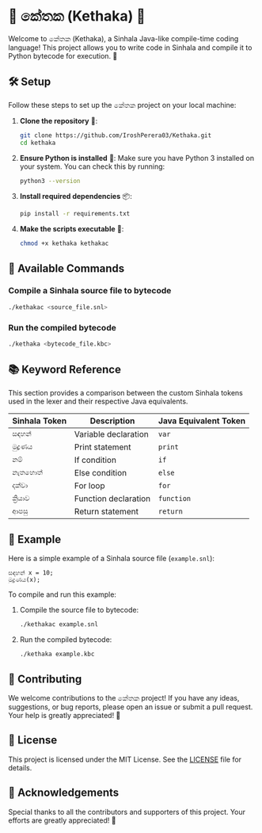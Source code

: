 # 🎉 කේතක (Kethaka) 🎉

Welcome to කේතක (Kethaka), a Sinhala Java-like compile-time coding language! This project allows you to write code in Sinhala and compile it to Python bytecode for execution. 🚀

## 🛠️ Setup

Follow these steps to set up the කේතක project on your local machine:

1. **Clone the repository** 📂:
    ```sh
    git clone https://github.com/IroshPerera03/Kethaka.git
    cd kethaka
    ```

2. **Ensure Python is installed** 🐍:
    Make sure you have Python 3 installed on your system. You can check this by running:
    ```sh
    python3 --version
    ```

3. **Install required dependencies** 📦:
    ```sh
    pip install -r requirements.txt
    ```

4. **Make the scripts executable** 🔧:
    ```sh
    chmod +x kethaka kethakac
    ```

## 🚀 Available Commands

### Compile a Sinhala source file to bytecode

```sh
./kethakac <source_file.snl>
```

### Run the compiled bytecode

```sh
./kethaka <bytecode_file.kbc>
```

## 📚 Keyword Reference

This section provides a comparison between the custom Sinhala tokens used in the lexer and their respective Java equivalents.

| Sinhala Token | Description                  | Java Equivalent Token |
|---------------|------------------------------|-----------------------|
| `සඳහන්`      | Variable declaration         | `var`                 |
| `මුද්‍රණය`    | Print statement              | `print`               |
| `නම්`         | If condition                 | `if`                  |
| `නැතහොත්`    | Else condition               | `else`                |
| `දක්වා`       | For loop                     | `for`                 |
| `ක්‍රියාව`    | Function declaration         | `function`            |
| `ආපසු`       | Return statement             | `return`              |

## 🌟 Example

Here is a simple example of a Sinhala source file (`example.snl`):

```sinhala
සඳහන් x = 10;
මුද්‍රණය(x);
```

To compile and run this example:

1. Compile the source file to bytecode:
    ```sh
    ./kethakac example.snl
    ```

2. Run the compiled bytecode:
    ```sh
    ./kethaka example.kbc
    ```

## 🤝 Contributing

We welcome contributions to the කේතක project! If you have any ideas, suggestions, or bug reports, please open an issue or submit a pull request. Your help is greatly appreciated! 🙌

## 📜 License

This project is licensed under the MIT License. See the [LICENSE](LICENSE) file for details.

## 💖 Acknowledgements

Special thanks to all the contributors and supporters of this project. Your efforts are greatly appreciated! 🌟
